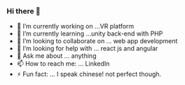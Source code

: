 ### Hi there 👋

<!--
**dannyrussom/dannyrussom** is a ✨ _special_ ✨ repository because its `README.md` (this file) appears on your GitHub profile.

Here are some ideas to get you started:
-->

- 🔭 I’m currently working on ...VR platform
- 🌱 I’m currently learning ...unity back-end with PHP
- 👯 I’m looking to collaborate on ... web app development
- 🤔 I’m looking for help with ... react js and angular 
- 💬 Ask me about ... anything
- 📫 How to reach me: ... LinkedIn
- ⚡ Fun fact: ... I speak chinese! not perfect though.

